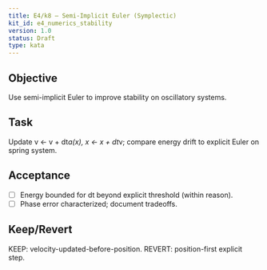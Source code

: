 ```yaml
---
title: E4/k8 — Semi-Implicit Euler (Symplectic)
kit_id: e4_numerics_stability
version: 1.0
status: Draft
type: kata
---
```

## Objective
Use semi-implicit Euler to improve stability on oscillatory systems.
## Task
Update v ← v + dt*a(x), x ← x + dt*v; compare energy drift to explicit Euler on spring system.
## Acceptance
- [ ] Energy bounded for dt beyond explicit threshold (within reason).
- [ ] Phase error characterized; document tradeoffs.
## Keep/Revert
KEEP: velocity-updated-before-position. REVERT: position-first explicit step.